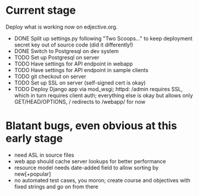 Current stage
=============

Deploy what is working now on edjective.org.

* DONE Split up settings.py following "Two Scoops..." to keep deployment secret key out of source code (did it differently!)
* DONE Switch to Postgresql on dev system
* TODO Set up Postgresql on server
* TODO Have settings for API endpoint in webapp
* TODO Have settings for API endpoint in sample clients
* TODO git checkout on server
* TODO Set up SSL on server (self-signed cert is okay)
* TODO Deploy Django app via mod_wsgi; httpd: /admin requires SSL, which in turn requires client auth; everything else is okay but allows only GET/HEAD/OPTIONS, / redirects to /webapp/ for now

Blatant bugs, even obvious at this early stage
==============================================

* need ASL in source files
* web app should cache server lookups for better performance
* resource model needs date-added field to allow sorting by new[+popular]
* no automated test cases, you moron; create course and objectives with fixed strings and go on from there
